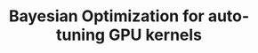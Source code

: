 ---
authors: F.J. Willemsen, R.V. van Nieuwpoort, B. van Werkhoven,
title: "Bayesian Optimization for auto-tuning GPU kernels"
journal: " International Workshop on Performance Modeling, Benchmarking and Simulation of High Performance Computer Systems (PMBS) at SuperComputing (SC21)"
year: 2021
---